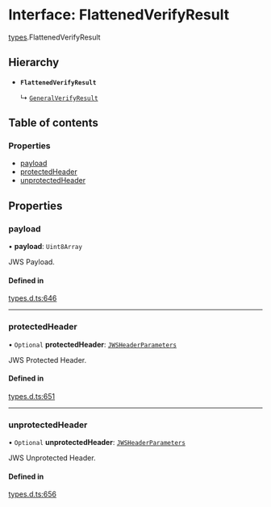 # Interface: FlattenedVerifyResult

[types](../modules/types.md).FlattenedVerifyResult

## Hierarchy

- **`FlattenedVerifyResult`**

  ↳ [`GeneralVerifyResult`](types.generalverifyresult.md)

## Table of contents

### Properties

- [payload](types.flattenedverifyresult.md#payload)
- [protectedHeader](types.flattenedverifyresult.md#protectedheader)
- [unprotectedHeader](types.flattenedverifyresult.md#unprotectedheader)

## Properties

### payload

• **payload**: `Uint8Array`

JWS Payload.

#### Defined in

[types.d.ts:646](https://github.com/panva/jose/blob/v3.14.0/src/types.d.ts#L646)

___

### protectedHeader

• `Optional` **protectedHeader**: [`JWSHeaderParameters`](types.jwsheaderparameters.md)

JWS Protected Header.

#### Defined in

[types.d.ts:651](https://github.com/panva/jose/blob/v3.14.0/src/types.d.ts#L651)

___

### unprotectedHeader

• `Optional` **unprotectedHeader**: [`JWSHeaderParameters`](types.jwsheaderparameters.md)

JWS Unprotected Header.

#### Defined in

[types.d.ts:656](https://github.com/panva/jose/blob/v3.14.0/src/types.d.ts#L656)
